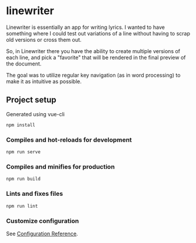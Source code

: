 # linewriter

Linewriter is essentially an app for writing lyrics. I wanted to have something where I could test out
variations of a line without having to scrap old versions or cross them out.

So, in Linewriter there you have the ability to create multiple versions of each line, and pick a "favorite"
that will be rendered in the final preview of the document.

The goal was to utilize regular key navigation (as in word processing) to
make it as intuitive as possible.

## Project setup

Generated using vue-cli
```
npm install
```

### Compiles and hot-reloads for development
```
npm run serve
```

### Compiles and minifies for production
```
npm run build
```

### Lints and fixes files
```
npm run lint
```

### Customize configuration
See [Configuration Reference](https://cli.vuejs.org/config/).
